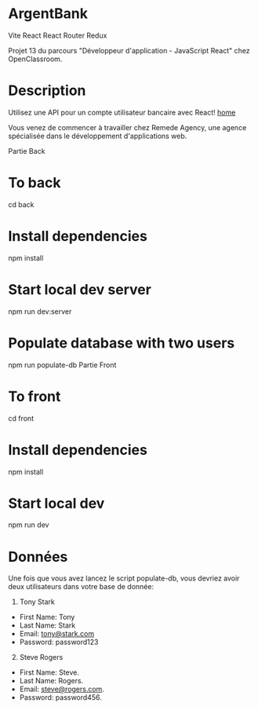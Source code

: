 # ArgentBank

Vite React React Router Redux 

Projet 13 du parcours "Développeur d'application - JavaScript React" chez OpenClassroom.

# Description
Utilisez une API pour un compte utilisateur bancaire avec React!
[home](https://github.com/user-attachments/assets/c88ef5fe-d48c-4024-be70-44c8fefde10e)

Vous venez de commencer à travailler chez Remede Agency, une agence spécialisée dans le développement d'applications web.

Partie Back
# To back
cd back

# Install dependencies
npm install

# Start local dev server
npm run dev:server

# Populate database with two users
npm run populate-db
Partie Front
# To front
cd front

# Install dependencies
npm install

# Start local dev
npm run dev

# Données
Une fois que vous avez lancez le script populate-db, vous devriez avoir deux utilisateurs dans votre base de donnée:

1. Tony Stark 
- First Name: Tony 
- Last Name: Stark 
- Email: tony@stark.com 
- Password: password123 


2. Steve Rogers
- First Name: Steve.
- Last Name: Rogers.
- Email: steve@rogers.com.
- Password: password456.
